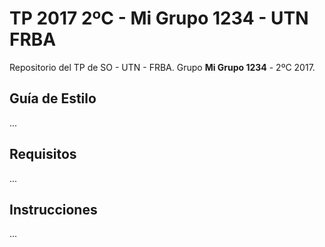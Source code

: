 # TP 2017 2ºC - Mi Grupo 1234 - UTN FRBA

Repositorio del TP de SO - UTN - FRBA.
Grupo **Mi Grupo 1234** - 2ºC 2017.

## Guía de Estilo
...

## Requisitos
...

## Instrucciones
...
